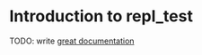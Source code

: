 # Introduction to repl_test

TODO: write [great documentation](http://jacobian.org/writing/great-documentation/what-to-write/)
